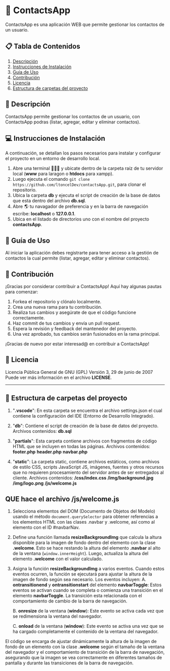 <!-- @format -->

# 🚀 ContactsApp

ContactsApp es una aplicación WEB que permite gestionar los contactos de un usuario.

## 📋 Tabla de Contenidos

1. [Descripción](#descripción)
2. [Instrucciones de Instalación](#instrucciones-de-instalación)
3. [Guía de Uso](#guía-de-uso)
4. [Contribución](#contribución)
5. [Licencia](#licencia)
6. [Estructura de carpetas del proyecto](#estructura-de-carpetas-del-proyecto)

## 📝 Descripción

ContactsApp permite gestionar los contactos de un usuario, con ContactsApp podras (listar, agregar, editar y eliminar contactos).

## 💻 Instrucciones de Instalación

A continuación, se detallan los pasos necesarios para instalar y configurar el proyecto en un entorno de desarrollo local.

1. Abre una terminal 👨🏿‍💻 y ubicate dentro de la carpeta raíz de tu servidor local (**www** para laragon o **htdocs** para xampp).
2. Luego ejecuta el comando `git clone https://github.com/ltoncelDev/contactsApp.git`, para clonar el repositorio.
3. Ubica la carpeta **db** y ejecuta el script de creación de la base de datos que esta dentro del archivo **db.sql**.
4. Abre :earth_americas: tu navagador de preferencia y en la barra de navegación escribe: **localhost** o **127.0.0.1**.
5. Ubica en el listado de directorios uno con el nombre del proyecto **contactsApp**.

## 📘 Guía de Uso

Al iniciar la aplicación debes registrarte para tener acceso a la gestión de contactos la cual permite (listar, agregar, editar y eliminar contactos).

## 🤝 Contribución

¡Gracias por considerar contribuir a ContactsApp! Aquí hay algunas pautas para comenzar:

1. Forkea el repositorio y clónalo localmente.
2. Crea una nueva rama para tu contribución.
3. Realiza tus cambios y asegúrate de que el código funcione correctamente.
4. Haz commit de tus cambios y envía un pull request.
5. Espera la revisión y feedback del mantenedor del proyecto.
6. Una vez aprobado, tus cambios serán fusionados en la rama principal.

¡Gracias de nuevo por estar interesad@ en contribuir a ContactsApp!

## 📄 Licencia

Licencia Pública General de GNU (GPL)
Versión 3, 29 de junio de 2007
Puede ver más información en el archivo **LICENSE**.

---

## 📂 Estructura de carpetas del proyecto

1. "**.vscode**": En esta carpeta se encuentra el archivo settings.json el cual contiene la configuración del IDE (Entorno de Desarrollo Integrado).

2. "**db**": Contiene el script de creación de la base de datos del proyecto.
   Archivos contenidos:
   **db.sql**

3. "**partials**": Esta carpeta contiene archivos con fragmentos de código HTML que se incluyen en todas las páginas.
   Archivos contenidos:
   **footer.php**
   **header.php**
   **navbar.php**

4. "**static**": La carpeta static, contiene archivos estáticos, como archivos de estilo CSS, scripts JavaScript JS, imágenes, fuentes y otros recursos que no requieren procesamiento del servidor antes de ser entregados al cliente.
   Archivos contenidos:
   **/css/index.css**
   **/img/background.jpg**
   **/img/logo.png**
   **/js/welcome.js**

## QUE hace el archivo /js/welcome.js

1. Selecciona elementos del DOM (Documento de Objetos del Modelo) usando el método `document.querySelector` para obtener referencias a los elementos HTML con las clases .navbar y .welcome, así como al elemento con el ID #navbarNav.

2. Define una función llamada **resizeBackgroundImg** que calcula la altura disponible para la imagen de fondo dentro del elemento con la clase **.welcome**.
   Esto se hace restando la altura del elemento **.navbar** al alto de la ventana (`window.innerHeight`).
   Luego, actualiza la altura del elemento **.welcome** con el valor calculado.

3. Asigna la función **resizeBackgroundImg** a varios eventos. Cuando estos eventos ocurren, la función se ejecutará para ajustar la altura de la imagen de fondo según sea necesario.
   Los eventos incluyen:
   A. **ontransitionend** y **ontransitionstart** del elemento **navbarToggle**: Estos eventos se activan cuando se completa o comienza una transición en el elemento **navbarToggle**.
   La transición esta relacionada con el comportamiento de cambio de la barra de navegación.

   B. **onresize** de la ventana (**window**): Este evento se activa cada vez que se redimensiona la ventana del navegador.

   C. **onload** de la ventana (**window**): Este evento se activa una vez que se ha cargado completamente el contenido de la ventana del navegador.

El código se encarga de ajustar dinámicamente la altura de la imagen de fondo de un elemento con la clase **.welcome** según el tamaño de la ventana del navegador y el comportamiento de transición de la barra de navegación, asegurando que la imagen se vea correctamente en diferentes tamaños de pantalla y durante las transiciones de la barra de navegación.
